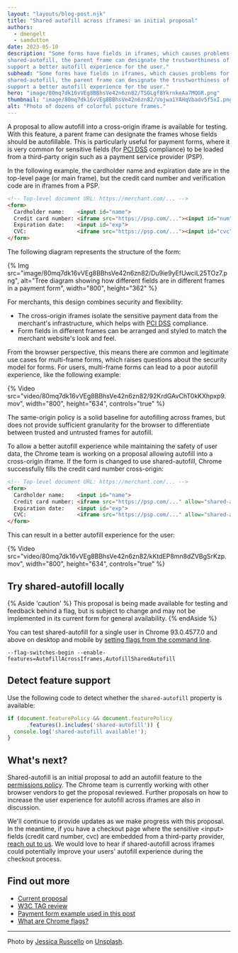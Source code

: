 ```yaml
---  
layout: "layouts/blog-post.njk"  
title: "Shared autofill across iframes: an initial proposal"
authors:  
  - dmengelt  
  - samdutton  
date: 2023-05-10  
description: "Some forms have fields in iframes, which causes problems for browser autofill. With
shared-autofill, the parent frame can designate the trustworthiness of cross-origin iframes, to
support a better autofill experience for the user."  
subhead: "Some forms have fields in iframes, which causes problems for browser autofill. With
shared-autofill, the parent frame can designate the trustworthiness of cross-origin iframes, to
support a better autofill experience for the user."  
hero: "image/80mq7dk16vVEg8BBhsVe42n6zn82/TSGLgf8YkrnkeAa7MQGR.png"  
thumbnail: "image/80mq7dk16vVEg8BBhsVe42n6zn82/Vojwa1YAHqVbadv5f5xI.png"  
alt: "Photo of dozens of colorful picture frames."  
---
```


A proposal to allow autofill into a cross-origin iframe is available for testing. With this feature,
a parent frame can designate the frames whose fields should be autofillable. This is particularly
useful for payment forms, where it is very common for sensitive fields (for
[PCI DSS](https://docs-prv.pcisecuritystandards.org/PCI%20DSS/Supporting%20Document/PCI_DSS-QRG-v4_0.pdf)
compliance) to be loaded from a third-party origin such as a payment service provider (PSP).

In the following example, the cardholder name and expiration date are in the top-level page (or main
frame), but the credit card number and verification code are in iframes from a PSP.

```html
<!-- Top-level document URL: https://merchant.com/... -->
<form>
  Cardholder name:    <input id="name">
  Credit card number: <iframe src="https://psp.com/..."><input id="num"></iframe>
  Expiration date:    <input id="exp">
  CVC:                <iframe src="https://psp.com/..."><input id="cvc"></iframe>
</form>
```

The following diagram represents the structure of the form:

{% Img src="image/80mq7dk16vVEg8BBhsVe42n6zn82/Du9ie9yEfUwciL25TOz7.png", alt="Tree diagram showing how different fields are in different frames in a payment form", width="800", height="362" %}

For merchants, this design combines security and flexibility:

-  The cross-origin iframes isolate the sensitive payment data from the merchant's
    infrastructure, which helps with
    [PCI DSS](https://docs-prv.pcisecuritystandards.org/PCI%20DSS/Supporting%20Document/PCI_DSS-QRG-v4_0.pdf)
    compliance.
-  Form fields in different frames can be arranged and styled to match the merchant website's
    look and feel. 

From the browser perspective, this means there are common and legitimate use cases for multi-frame
forms, which raises questions about the security model for forms. For users, multi-frame forms can
lead to a poor autofill experience, like the following example:

{% Video src="video/80mq7dk16vVEg8BBhsVe42n6zn82/92KrdGAvChT0kKXhpxp9.mov", width="800", height="634", controls="true" %}

The same-origin policy is a solid baseline for autofilling across frames, but does not provide
sufficient granularity for the browser to differentiate between trusted and untrusted frames for
autofill.

To allow a better autofill experience while maintaining the safety of user data, the Chrome team is
working on a proposal allowing autofill into a cross-origin iframe. If the form is changed to use
shared-autofill, Chrome successfully fills the credit card number cross-origin:

```html
<!-- Top-level document URL: https://merchant.com/... -->
<form>
  Cardholder name:    <input id="name">
  Credit card number: <iframe src="https://psp.com/..." allow="shared-autofill"><input id="num"></iframe>
  Expiration date:    <input id="exp">
  CVC:                <iframe src="https://psp.com/..." allow="shared-autofill"><input id="cvc"></iframe>
</form>
```

This can result in a better autofill experience for the user:

{% Video src="video/80mq7dk16vVEg8BBhsVe42n6zn82/kKtdEP8mn8dZVBgSrKzp.mov", width="800", height="634", controls="true" %}

## Try shared-autofill locally

{% Aside 'caution' %}
This proposal is being made available for testing and feedback behind a flag, but is subject to
change and may not be implemented in its current form for general availability.
{% endAside %}

You can test shared-autofill for a single user in Chrome 93.0.4577.0 and above on desktop and mobile
by [setting flags from the command line](https://www.chromium.org/developers/how-tos/run-chromium-with-flags).

```shell
--flag-switches-begin --enable-features=AutofillAcrossIframes,AutofillSharedAutofill
```

## Detect feature support

Use the following code to detect whether the `shared-autofill` property is available:

```javascript
if (document.featurePolicy && document.featurePolicy
      .features().includes('shared-autofill')) {
  console.log('shared-autofill available!');
}
```

## What's next?

Shared-autofill is an initial proposal to add an autofill feature to the [permissions
policy](https://w3c.github.io/webappsec-permissions-policy/). The Chrome team is currently working
with other browser vendors to get the proposal reviewed. Further proposals on how to increase the
user experience for autofill across iframes are also in discussion.

We'll continue to provide updates as we make progress with this proposal. In the meantime, if you
have a checkout page where the sensitive &lt;input&gt; fields (credit card number, cvc) are embedded from
a third-party provider, [reach out to us](mailto:payments-autofill-feedback@google.com). We would
love to hear if shared-autofill across iframes could potentially improve your users' autofill
experience during the checkout process.

## Find out more

-  [Current proposal](https://github.com/schwering/shared-autofill)
-  [W3C TAG review](https://github.com/w3ctag/design-reviews/issues/831)
-  [Payment form example used in this post](https://github.com/dmengelt/gpay-web-tester/blob/main/cc-autofill.html)
-  [What are Chrome flags?](/docs/web-platform/chrome-flags/)

<hr>

Photo by <a
href="https://unsplash.com/@jruscello?utm_source=unsplash&utm_medium=referral&utm_content=creditCopyText">Jessica
Ruscello</a> on <a
href="https://unsplash.com/photos/-GUyf8ZCTHM?utm_source=unsplash&utm_medium=referral&utm_content=creditCopyText">Unsplash</a>.